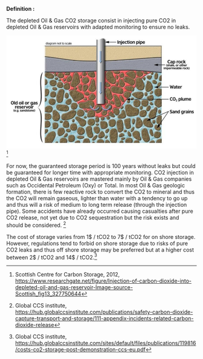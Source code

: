 **Definition :**

The depleted Oil & Gas CO2 storage consist in injecting pure CO2 in depleted Oil & Gas reservoirs with adapted monitoring to ensure no leaks.

![](Depleted_Oil_&_Gas.PNG)[^1]

For now, the guaranteed storage period is 100 years without leaks but could be guaranteed for longer time with appropriate monitoring. CO2 injection in depleted Oil & Gas reservoirs are mastered mainly by Oil & Gas companies such as Occidental Petroleum (Oxy) or Total. In most Oil & Gas geologic formation, there is few reactive rock to convert the CO2 to mineral and thus the CO2 will remain gaseous, lighter than water with a tendency  to go up and thus will a risk of medium to long term release (through the injection pipe). Some accidents have already occurred causing casualties after pure CO2 release, not yet due to CO2 sequestration but the risk exists and should be considered. [^2]

The cost of storage varies from 1$ / tCO2 to 7$ / tCO2 for on shore storage. However, regulations tend to forbid on shore storage due to risks of pure CO2 leaks and thus off shore storage may be preferred but at a higher cost between 2$ / tCO2 and 14$ / tCO2.[^3]



[^1]: Scottish Centre for Carbon Storage, 2012, https://www.researchgate.net/figure/Injection-of-carbon-dioxide-into-depleted-oil-and-gas-reservoir-Image-source-Scottish_fig13_327750644
[^2]: Global CCS institute, https://hub.globalccsinstitute.com/publications/safety-carbon-dioxide-capture-transport-and-storage/111-appendix-incidents-related-carbon-dioxide-release
[^3]: Global CCS institute, https://hub.globalccsinstitute.com/sites/default/files/publications/119816/costs-co2-storage-post-demonstration-ccs-eu.pdf
